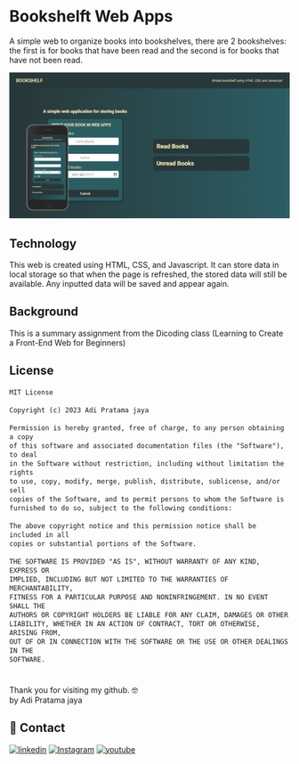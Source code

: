 # Bookshelft Web Apps

A simple web to organize books into bookshelves, there are 2 bookshelves: the first is for books that have been read and the second is for books that have not been read.

![Alt text](apps/images/Web/web_apps.png)

## Technology

This web is created using HTML, CSS, and Javascript. It can store data in local storage so that when the page is refreshed, the stored data will still be available. Any inputted data will be saved and appear again.

## Background

This is a summary assignment from the Dicoding class (Learning to Create a Front-End Web for Beginners)

## License

```
MIT License

Copyright (c) 2023 Adi Pratama jaya

Permission is hereby granted, free of charge, to any person obtaining a copy
of this software and associated documentation files (the "Software"), to deal
in the Software without restriction, including without limitation the rights
to use, copy, modify, merge, publish, distribute, sublicense, and/or sell
copies of the Software, and to permit persons to whom the Software is
furnished to do so, subject to the following conditions:

The above copyright notice and this permission notice shall be included in all
copies or substantial portions of the Software.

THE SOFTWARE IS PROVIDED "AS IS", WITHOUT WARRANTY OF ANY KIND, EXPRESS OR
IMPLIED, INCLUDING BUT NOT LIMITED TO THE WARRANTIES OF MERCHANTABILITY,
FITNESS FOR A PARTICULAR PURPOSE AND NONINFRINGEMENT. IN NO EVENT SHALL THE
AUTHORS OR COPYRIGHT HOLDERS BE LIABLE FOR ANY CLAIM, DAMAGES OR OTHER
LIABILITY, WHETHER IN AN ACTION OF CONTRACT, TORT OR OTHERWISE, ARISING FROM,
OUT OF OR IN CONNECTION WITH THE SOFTWARE OR THE USE OR OTHER DEALINGS IN THE
SOFTWARE.
```

#

Thank you for visiting my github. 🤓\
by Adi Pratama jaya

## 🔗 Contact

[![linkedin](https://img.shields.io/badge/linkedin-0A66C2?style=for-the-badge&logo=linkedin&logoColor=white)](https://www.linkedin.com/in/adipratamajaya/)
[![Instagram](https://img.shields.io/badge/Instagram-E4405F?style=for-the-badge&logo=instagram&logoColor=white)](<[https://www.linkedin.com/in/adipratamajaya/](https://www.instagram.com/apratama_x_x/)>)
[![youtube](https://img.shields.io/badge/YouTube-FF0000?style=for-the-badge&logo=youtube&logoColor=white)](<[https://www.linkedin.com/in/adipratamajaya/](https://www.youtube.com/c/Adipratamajaya)>)
